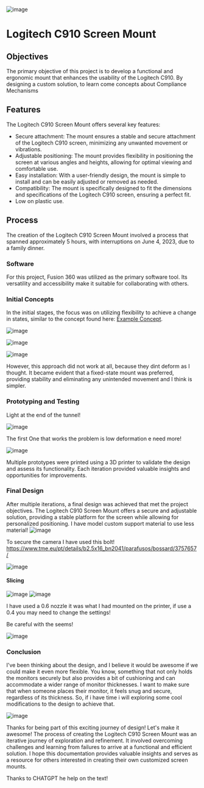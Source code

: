 ![image](https://github.com/3devangelist/Complient_mechanisms_learning_experience/assets/17902658/c298563d-d521-443f-a98f-4a8319875310)

# Logitech C910 Screen Mount

## Objectives
The primary objective of this project is to develop a functional and ergonomic mount that enhances the usability of the Logitech C910. By designing a custom solution, to learn come concepts about Compliance Mechanisms 
## Features
The Logitech C910 Screen Mount offers several key features:

- Secure attachment: The mount ensures a stable and secure attachment of the Logitech C910 screen, minimizing any unwanted movement or vibrations.
- Adjustable positioning: The mount provides flexibility in positioning the screen at various angles and heights, allowing for optimal viewing and comfortable use.
- Easy installation: With a user-friendly design, the mount is simple to install and can be easily adjusted or removed as needed.
- Compatibility: The mount is specifically designed to fit the dimensions and specifications of the Logitech C910 screen, ensuring a perfect fit.
- Low on plastic use.

## Process

The creation of the Logitech C910 Screen Mount involved a process that spanned approximately 5 hours, with interruptions on June 4, 2023, due to a family dinner.

### Software
For this project, Fusion 360 was utilized as the primary software tool. Its versatility and accessibility make it suitable for collaborating with others.

### Initial Concepts
In the initial stages, the focus was on utilizing flexibility to achieve a change in states, similar to the concept found here: [Example Concept](https://www.thingiverse.com/thing:3163115).

![image](https://github.com/3devangelist/Complient_mechanisms_learning_experience/assets/17902658/7c8d7faf-fa81-480c-9f00-e43ebc5778ee)

![image](https://github.com/3devangelist/Complient_mechanisms_learning_experience/assets/17902658/bffb1b43-fc7c-4459-8fb9-3f17dbce7673)

![image](https://github.com/3devangelist/Complient_mechanisms_learning_experience/assets/17902658/84ea2a8b-9103-41eb-a445-d6c12736ca32)

However, this approach did not work at all, because they dint deform as I thought. It became evident that a fixed-state mount was preferred, providing stability and eliminating any unintended movement and I think is simpler.

### Prototyping and Testing
Light at the end of the tunnel!

![image](https://github.com/3devangelist/Complient_mechanisms_learning_experience/assets/17902658/08a56bc4-4745-4623-bfea-ee0d9893cc49)

The first One that works the problem is low deformation e need more!

![image](https://github.com/3devangelist/Complient_mechanisms_learning_experience/assets/17902658/d2d91f5f-99a1-45e4-8474-4dc30fd941e6)

Multiple prototypes were printed using a 3D printer to validate the design and assess its functionality. Each iteration provided valuable insights and opportunities for improvements.

### Final Design
After multiple iterations, a final design was achieved that met the project objectives. The Logitech C910 Screen Mount offers a secure and adjustable solution, providing a stable platform for the screen while allowing for personalized positioning. I have model custom support material to use less material!
![image](https://github.com/3devangelist/Complient_mechanisms_learning_experience/assets/17902658/8bef7291-c3c2-4930-be29-cb2392cbd40f)

To secure the camera I have used this bolt!
https://www.tme.eu/pt/details/b2.5x16_bn2041/parafusos/bossard/3757657/

![image](https://github.com/3devangelist/Complient_mechanisms_learning_experience/assets/17902658/340d3033-c632-4702-b321-13309c31a9f4)

#### Slicing
![image](https://github.com/3devangelist/Complient_mechanisms_learning_experience/assets/17902658/1854673f-9379-4ee4-9cc9-925f1a9cfc94)
![image](https://github.com/3devangelist/Complient_mechanisms_learning_experience/assets/17902658/ca952983-f624-44a9-bc79-62d5b29e9d56)

I have used a 0.6 nozzle it was what I had mounted on the printer, if use a 0.4 you may need to change the settings!

Be careful with the seems!

![image](https://github.com/3devangelist/Complient_mechanisms_learning_experience/assets/17902658/d0e7aeb7-aa06-4c4d-aa09-edc09f36ae83)



### Conclusion

I've been thinking about the design, and I believe it would be awesome if we could make it even more flexible. You know, something that not only holds the monitors securely but also provides a bit of cushioning and can accommodate a wider range of monitor thicknesses.
I want to make sure that when someone places their monitor, it feels snug and secure, regardless of its thickness. So, if i have time i will exploring some cool modifications to the design to achieve that.

![image](https://github.com/3devangelist/Complient_mechanisms_learning_experience/assets/17902658/e04be95b-e323-4b6b-9dbb-2c77f77d030f)

Thanks for being part of this exciting journey of design! Let's make it awesome!
The process of creating the Logitech C910 Screen Mount was an iterative journey of exploration and refinement. It involved overcoming challenges and learning from failures to arrive at a functional and efficient solution. I hope this documentation provides valuable insights and serves as a resource for others interested in creating their own customized screen mounts.

Thanks to CHATGPT he help on the text!





